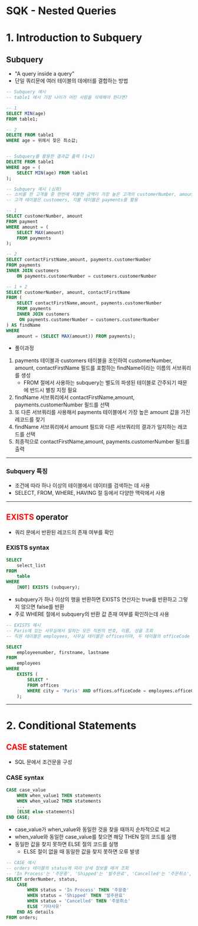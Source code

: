 # SQK - Nested Queries

# 1. Introduction to Subquery

## Subquery
 - "A query inside a query"
 - 단일 쿼리문에 여러 테이블의 데에터를 결합하는 방법

```SQL
-- Subquery 예시
-- table1 에서 가장 나이가 어린 사람을 삭제해야 한다면?

-- 1
SELECT MIN(age)
FROM table1;

-- 2
DELETE FROM table1
WHERE age = 위에서 찾은 최소값;


-- Subquery를 활용한 결과값 출력 (1+2)
DELETE FROM table1
WHERE age = (
    SELECT MIN(age) FROM table1
);
```

```SQL
-- Subquery 예시 (심화)
-- 소비를 한 고객들 중 한번에 지불한 금액이 가장 높은 고객의 customerNumber, amount, contactFirstName을 조회
-- 고객 테이블은 customers, 지불 테이블은 payments를 활용

-- 1
SELECT customerNumber, amount
FROM payment
WHERE amount = (
    SELECT MAX(amount)
    FROM payments
);

-- 2
SELECT contactFirstName,amount, payments.customerNumber
FROM payments
INNER JOIN customers
    ON payments.customerNumber = customers.customerNumber

-- 1 + 2
SELECT customerNumber, amount, contactFirstName
FROM (
    SELECT contactFirstName,amount, payments.customerNumber
    FROM payments
    INNER JOIN customers
     ON payments.customerNumber = customers.customerNumber
) AS findName
WHERE
    amount = (SELECT MAX(amount)) FROM payments);
```
 - 풀이과정
 1. payments 테이블과 customers 테이블을 조인하여 customerNumber, amount, contactFirstName 필드를 포함하는 findName이라는 이름의 서브쿼리를 생성
     - FROM 절에서 사용하는 subquery는 별도의 파생된 테이블로 간주되기 때문에 반드시 별칭 지정 필요
2. findName 서브쿼리에서 contactFirstName,amount, payments.customerNumber 필드를 선택
3. 또 다른 서브쿼리를 사용해서 payments 테이블에서 가장 높은 amount 값을 가진 레코드를 찾기
4. findName 서브쿼리에서 amount 필드와 다른 서브쿼리의 결과가 일치하는 레코드를 선택
5. 최종적으로 contactFirstName,amount, payments.customerNumber 필드를 출력

---

### Subquery 특징
 - 조건에 따라 하나 이상의 테이블에서 데이터를 검색하는 데 사용
 - SELECT, FROM, WHERE, HAVING 절 등에서 다양한 맥락에서 사용

---

## <span style="color:red"> EXISTS </span> operator
 - 쿼리 문에서 반환된 레코드의 존재 여부를 확인

### EXISTS syntax

```SQL
SELECT
    select_list
FROM
    table
WHERE
    [NOT] EXISTS (subquery);
```
- subquery가 하나 이상의 행을 반환하면 EXISTS 연산자는 true를 반환하고 그렇지 않으면 false를 반환
- 주로 WHERE 절에서 subquery의 반환 값 존재 여부를 확인하는데 사용

```SQL
-- EXISTS 예시
-- Paris에 있는 사무실에서 일하는 모든 직원의 번호, 이름, 성을 조회
-- 직원 테이블은 employees, 사무실 테이블은 offices이며, 두 테이블의 officeCode 필드를 기준으로 비교

SELECT
    employeenumber, firstname, lastname
FROM
    employees
WHERE
    EXISTS (
        SELECT *
        FROM offices
        WHERE city = 'Paris' AND offices.officeCode = employees.officeCode
    );
```

---

# 2. Conditional Statements

## <span style="color:red"> CASE </span> statement
 - SQL 문에서 조건문을 구성

### CASE syntax 

```SQL
CASE case_value
    WHEN when_value1 THEN statements
    WHEN when_value2 THEN statements
    ...
    [ELSE else-statements]
END CASE;
```
 - case_value가 when_value와 동일한 것을 찾을 때까지 순차적으로 비교
 - when_value와 동일한 case_value를 찾으면 해당 THEN 절의 코드를 실행
 - 동일한 값을 찾지 못하면 ELSE 절의 코드를 실행
     - ELSE 절이 없을 때 동일한 값을 찾지 못하면 오류 발생

```SQL
-- CASE 예시
-- orders 테이블의 status에 따라 상세 정보를 매겨 조회
-- 'In Process'는 '주문중', 'Shipped'는 '발주완료', 'Cancelled'는 '주문취소', 그 외는 '기타사유'로 지정
SELECT orderNumber, status,
    CASE
        WHEN status = 'In Process' THEN '주문중'
        WHEN status = 'Shipped' THEN '발주완료'
        WHEN status = 'Cancelled' THEN '주문취소'
        ELSE '기타사유'
    END AS details
FROM orders;
```